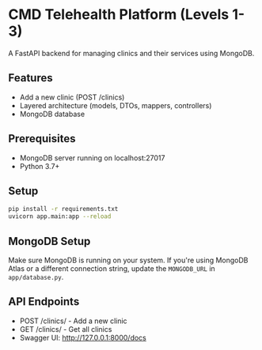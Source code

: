 # CMD Telehealth Platform (Levels 1-3)

A FastAPI backend for managing clinics and their services using MongoDB.

## Features
- Add a new clinic (POST /clinics)
- Layered architecture (models, DTOs, mappers, controllers)
- MongoDB database

## Prerequisites
- MongoDB server running on localhost:27017
- Python 3.7+

## Setup
```bash
pip install -r requirements.txt
uvicorn app.main:app --reload
```

## MongoDB Setup
Make sure MongoDB is running on your system. If you're using MongoDB Atlas or a different connection string, update the `MONGODB_URL` in `app/database.py`.

## API Endpoints
- POST /clinics/ - Add a new clinic
- GET /clinics/ - Get all clinics
- Swagger UI: http://127.0.0.1:8000/docs 